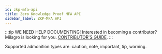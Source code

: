 ```yaml
---
id: zkp-mfa-api
title: Zero Knowledge Proof MFA API
sidebar_label: ZKP-MFA API
---
```

:::tip WE NEED HELP DOCUMENTING!
Interested in becoming a contributor? Milagro is looking for you.
[CONTRIBUTOR'S GUIDE](/docs/contributor-guide).
:::


Supported admonition types are: caution, note, important, tip, warning.

